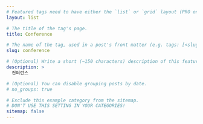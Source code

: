 ```yaml
---
# Featured tags need to have either the `list` or `grid` layout (PRO only).
layout: list

# The title of the tag's page.
title: Conference

# The name of the tag, used in a post's front matter (e.g. tags: [<slug>]).
slug: conference

# (Optional) Write a short (~150 characters) description of this featured tag.
description: >
  컨퍼런스

# (Optional) You can disable grouping posts by date.
# no_groups: true

# Exclude this example category from the sitemap.
# DON'T USE THIS SETTING IN YOUR CATEGORIES!
sitemap: false
---
```

